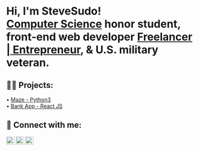 <h1>Hi, I'm SteveSudo! <br/><a href="https://www.linkedin.com/in/steven-povia/">Computer Science</a> honor student, front-end web developer <a href="https://stevenpovia.com/">Freelancer | Entrepreneur</a>, & U.S. military veteran.</h1>

<h2>👨‍💻 Projects:</h2>
• <a href="https://github.com/SteveSudo/maze-pathfinder.py">Maze - Python3</a><br/>
• <a href="https://github.com/SteveSudo/modern_bank_app">Bank App - React JS</a><br/>

<h2> 🤳 Connect with me:</h2>

[<img align="left" alt="StevenPovia | LinkedIn" width="22px" src="https://cdn.jsdelivr.net/npm/simple-icons@v3/icons/linkedin.svg" />][linkedin]
[<img align="left" alt="StevenPovia | Twitter" width="22px" src="https://cdn.jsdelivr.net/npm/simple-icons@v3/icons/twitter.svg" />][twitter]
[<img align="left" alt="StevenPovia | Instagram" width="22px" src="https://cdn.jsdelivr.net/npm/simple-icons@v3/icons/instagram.svg" />][instagram]

[linkedin]: https://www.linkedin.com/in/steven-povia/
[twitter]: https://twitter.com/SteveSudo
[instagram]: https://www.instagram.com/_stevenpovia/

<!--
**SteveSudo/SteveSudo** is a ✨ _special_ ✨ repository because its `README.md` (this file) appears on your GitHub profile.

Here are some ideas to get you started:

- 🔭 I’m currently working on ...
- 🌱 I’m currently learning ...
- 👯 I’m looking to collaborate on ...
- 🤔 I’m looking for help with ...
- 💬 Ask me about ...
- 📫 How to reach me: ...
- 😄 Pronouns: ...
- ⚡ Fun fact: ...
-->
